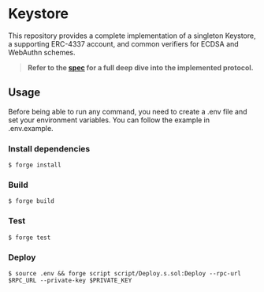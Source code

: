 # Keystore

This repository provides a complete implementation of a singleton Keystore, a supporting ERC-4337 account, and common verifiers for ECDSA and WebAuthn schemes.

> **Refer to the [spec](./doc/spec.md) for a full deep dive into the implemented protocol.**

## Usage

Before being able to run any command, you need to create a .env file and set your environment variables. You can follow the example in .env.example.

### Install dependencies

```shell
$ forge install
```

### Build

```shell
$ forge build
```

### Test

```shell
$ forge test
```

### Deploy

```shell
$ source .env && forge script script/Deploy.s.sol:Deploy --rpc-url $RPC_URL --private-key $PRIVATE_KEY
```
